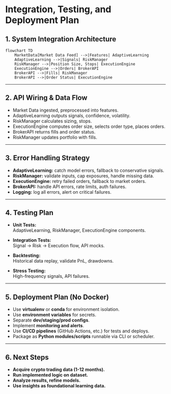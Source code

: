 # Integration, Testing, and Deployment Plan

## 1. System Integration Architecture

```mermaid
flowchart TD
    MarketData[Market Data Feed] -->|Features| AdaptiveLearning
    AdaptiveLearning -->|Signals| RiskManager
    RiskManager -->|Position Size, Stops| ExecutionEngine
    ExecutionEngine -->|Orders| BrokerAPI
    BrokerAPI -->|Fills| RiskManager
    BrokerAPI -->|Order Status| ExecutionEngine
```

---

## 2. API Wiring & Data Flow

- Market Data ingested, preprocessed into features.
- AdaptiveLearning outputs signals, confidence, volatility.
- RiskManager calculates sizing, stops.
- ExecutionEngine computes order size, selects order type, places orders.
- BrokerAPI returns fills and order status.
- RiskManager updates portfolio with fills.

---

## 3. Error Handling Strategy

- **AdaptiveLearning:** catch model errors, fallback to conservative signals.
- **RiskManager:** validate inputs, cap exposures, handle missing data.
- **ExecutionEngine:** retry failed orders, fallback to market orders.
- **BrokerAPI:** handle API errors, rate limits, auth failures.
- **Logging:** log all errors, alert on critical failures.

---

## 4. Testing Plan

- **Unit Tests:**  
  AdaptiveLearning, RiskManager, ExecutionEngine components.

- **Integration Tests:**  
  Signal → Risk → Execution flow, API mocks.

- **Backtesting:**  
  Historical data replay, validate PnL, drawdowns.

- **Stress Testing:**  
  High-frequency signals, API failures.

---

## 5. Deployment Plan (No Docker)

- Use **virtualenv** or **conda** for environment isolation.
- Use **environment variables** for secrets.
- Separate **dev/staging/prod configs**.
- Implement **monitoring and alerts**.
- Use **CI/CD pipelines** (GitHub Actions, etc.) for tests and deploys.
- Package as **Python modules/scripts** runnable via CLI or scheduler.

---

## 6. Next Steps

- **Acquire crypto trading data (1-12 months).**
- **Run implemented logic on dataset.**
- **Analyze results, refine models.**
- **Use insights as foundational learning data.**